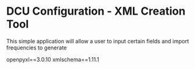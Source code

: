 # DCU Configuration - XML Creation Tool

This simple application will allow a user to input certain fields and import frequencies to generate

openpyxl==3.0.10
xmlschema==1.11.1